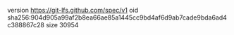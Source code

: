 version https://git-lfs.github.com/spec/v1
oid sha256:904d905a99af2b8ea66ae85a1445cc9bd4af6d9ab7cade9bda6ad4c388867c28
size 30954
